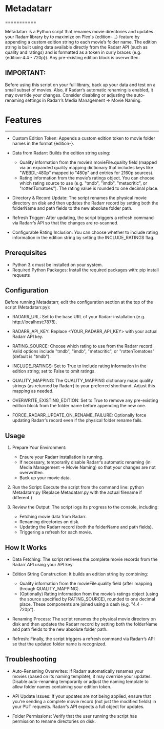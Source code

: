 # Metadatarr
===========

Metadatarr is a Python script that renames movie directories and updates your Radarr library by to maximize on Plex's {edition-...} feature by appending a custom edition string to each movie’s folder name. The edition string is built using data available directly from the Radarr API (such as quality and ratings) and is formatted as a token in curly braces (e.g. {edition-4.4 - 720p}). Any pre-existing edition block is overwritten.

IMPORTANT:
-----------
Before using this script on your full library, back up your data and test on a small subset of movies. Also, if Radarr’s automatic renaming is enabled, it may override your changes. Consider disabling or adjusting the auto-renaming settings in Radarr’s Media Management → Movie Naming.

# Features
--------
- Custom Edition Token:
  Appends a custom edition token to movie folder names in the format {edition-<data>}.
  
- Data from Radarr:
  Builds the edition string using:
    - Quality information from the movie’s movieFile.quality field (mapped via an expanded quality mapping dictionary that includes keys like "WEBDL-480p" mapped to "480p" and entries for 2160p sources).
    - Rating information from the movie’s ratings object. You can choose which rating source to use (e.g. "tmdb", "imdb", "metacritic", or "rottenTomatoes"). The rating value is rounded to one decimal place.
  
- Directory & Record Update:
  The script renames the physical movie directory on disk and then updates the Radarr record by setting both the folderName and path fields to the new absolute folder path.
  
- Refresh Trigger:
  After updating, the script triggers a refresh command via Radarr’s API so that the changes are re-scanned.
  
- Configurable Rating Inclusion:
  You can choose whether to include rating information in the edition string by setting the INCLUDE_RATINGS flag.

Prerequisites
-------------
- Python 3.x must be installed on your system.
- Required Python Packages:
    Install the required packages with:
      pip install requests

Configuration
-------------
Before running Metadatarr, edit the configuration section at the top of the script (Metadatarr.py):

- RADARR_URL:
    Set to the base URL of your Radarr installation (e.g. http://localhost:7878).

- RADARR_API_KEY:
    Replace <YOUR_RADARR_API_KEY> with your actual Radarr API key.

- RATING_SOURCE:
    Choose which rating to use from the Radarr record. Valid options include "tmdb", "imdb", "metacritic", or "rottenTomatoes" (default is "tmdb").

- INCLUDE_RATINGS:
    Set to True to include rating information in the edition string; set to False to omit ratings.

- QUALITY_MAPPING:
    The QUALITY_MAPPING dictionary maps quality strings (as returned by Radarr) to your preferred shorthand. Adjust this mapping as needed.

- OVERWRITE_EXISTING_EDITION:
    Set to True to remove any pre-existing edition block from the folder name before appending the new one.

- FORCE_RADARR_UPDATE_ON_RENAME_FAILURE:
    Optionally force updating Radarr’s record even if the physical folder rename fails.

Usage
-----
1. Prepare Your Environment:
   - Ensure your Radarr installation is running.
   - If necessary, temporarily disable Radarr’s automatic renaming (in Media Management → Movie Naming) so that your changes are not overwritten.
   - Back up your movie data.

2. Run the Script:
   Execute the script from the command line:
       python Metadatarr.py
   (Replace Metadatarr.py with the actual filename if different.)

3. Review the Output:
   The script logs its progress to the console, including:
     - Fetching movie data from Radarr.
     - Renaming directories on disk.
     - Updating the Radarr record (both the folderName and path fields).
     - Triggering a refresh for each movie.

How It Works
------------
- Data Fetching:
  The script retrieves the complete movie records from the Radarr API using your API key.

- Edition String Construction:
  It builds an edition string by combining:
    - Quality information from the movieFile.quality field (after mapping through QUALITY_MAPPING).
    - (Optionally) Rating information from the movie’s ratings object (using the source specified by RATING_SOURCE), rounded to one decimal place.
  These components are joined using a dash (e.g. "4.4 - 720p").

- Renaming Process:
  The script renames the physical movie directory on disk and then updates the Radarr record by setting both the folderName and path fields to the new absolute folder path.

- Refresh:
  Finally, the script triggers a refresh command via Radarr’s API so that the updated folder name is recognized.

Troubleshooting
---------------
- Auto-Renaming Overwrites:
  If Radarr automatically renames your movies (based on its naming template), it may override your updates. Disable auto-renaming temporarily or adjust the naming template to allow folder names containing your edition token.

- API Update Issues:
  If your updates are not being applied, ensure that you’re sending a complete movie record (not just the modified fields) in your PUT requests. Radarr’s API expects a full object for updates.

- Folder Permissions:
  Verify that the user running the script has permission to rename directories on disk.
